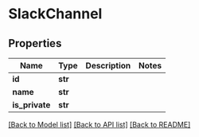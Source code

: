 # SlackChannel

## Properties

Name | Type | Description | Notes
------------ | ------------- | ------------- | -------------
**id** | **str** |  | 
**name** | **str** |  | 
**is_private** | **str** |  | 

[[Back to Model list]](../#documentation-for-models) [[Back to API list]](../#documentation-for-api-endpoints) [[Back to README]](../)


